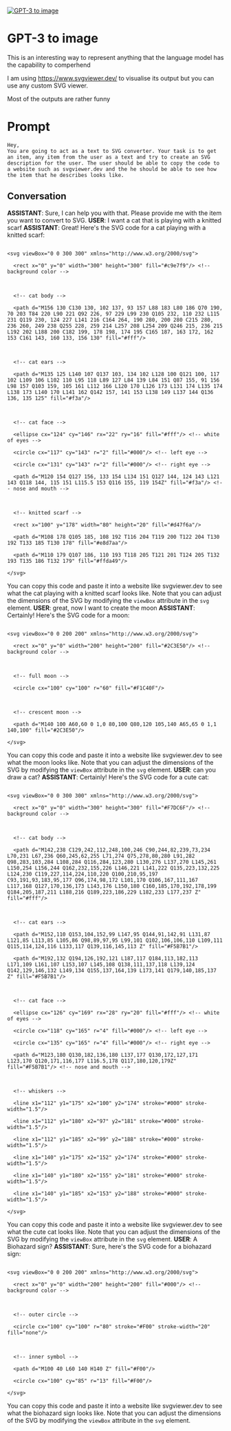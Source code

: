 
[![GPT-3 to image ](https://flow-prompt-covers.s3.us-west-1.amazonaws.com/icon/minimalist/mini_5.png)]()
# GPT-3 to image  
This is an interesting way to represent anything that the language model has the capability to comperhend

I am using https://www.svgviewer.dev/ to visualise its output but you can use any custom SVG viewer.

Most of the outputs are rather funny

# Prompt

```
Hey,
You are going to act as a text to SVG converter. Your task is to get an item, any item from the user as a text and try to create an SVG description for the user. The user should be able to copy the code to a website such as svgviewer.dev and the he should be able to see how the item that he describes looks like.

```

## Conversation

**ASSISTANT**: Sure, I can help you with that. Please provide me with the item you want to convert to SVG.
**USER**: I want a cat that is playing with a knitted scarf
**ASSISTANT**: Great! Here's the SVG code for a cat playing with a knitted scarf:



```

<svg viewBox="0 0 300 300" xmlns="http://www.w3.org/2000/svg">

  <rect x="0" y="0" width="300" height="300" fill="#c9e7f9"/> <!-- background color -->

  

  <!-- cat body -->

  <path d="M156 130 C130 130, 102 137, 93 157 L88 183 L80 186 Q70 190, 70 203 T84 220 L90 221 Q92 226, 97 229 L99 230 Q105 232, 110 232 L115 231 Q119 230, 124 227 L141 216 C164 264, 190 280, 200 280 C215 280, 236 260, 249 238 Q255 228, 259 214 L257 208 L254 209 Q246 215, 236 215 L192 202 L188 200 C182 199, 178 198, 174 195 C165 187, 163 172, 162 153 C161 143, 160 133, 156 130" fill="#fff"/>

  

  <!-- cat ears -->

  <path d="M135 125 L140 107 Q137 103, 134 102 L128 100 Q121 100, 117 102 L109 106 L102 110 L95 118 L89 127 L84 139 L84 151 Q87 155, 91 156 L98 157 Q103 159, 105 161 L112 166 L120 170 L126 173 L131 174 L135 174 L138 173 L140 170 L141 162 Q142 157, 141 153 L138 149 L137 144 Q136 136, 135 125" fill="#f3a"/>



  <!-- cat face -->

  <ellipse cx="124" cy="146" rx="22" ry="16" fill="#fff"/> <!-- white of eyes -->

  <circle cx="117" cy="143" r="2" fill="#000"/> <!-- left eye -->

  <circle cx="131" cy="143" r="2" fill="#000"/> <!-- right eye -->

  <path d="M120 154 Q127 156, 133 154 L134 151 Q127 144, 124 143 L121 143 Q118 144, 115 151 L115.5 153 Q116 155, 119 154Z" fill="#f3a"/> <!-- nose and mouth -->



  <!-- knitted scarf -->

  <rect x="100" y="178" width="80" height="20" fill="#d47f6a"/>

  <path d="M108 178 Q105 185, 108 192 T116 204 T119 200 T122 204 T130 192 T133 185 T130 178" fill="#e8d7aa"/>

  <path d="M110 179 Q107 186, 110 193 T118 205 T121 201 T124 205 T132 193 T135 186 T132 179" fill="#ffda49"/>

</svg>

```



You can copy this code and paste it into a website like svgviewer.dev to see what the cat playing with a knitted scarf looks like. Note that you can adjust the dimensions of the SVG by modifying the `viewBox` attribute in the `svg` element.
**USER**: great, now I want to create the moon
**ASSISTANT**: Certainly! Here's the SVG code for a moon:



```

<svg viewBox="0 0 200 200" xmlns="http://www.w3.org/2000/svg">

  <rect x="0" y="0" width="200" height="200" fill="#2C3E50"/> <!-- background color -->



  <!-- full moon -->

  <circle cx="100" cy="100" r="60" fill="#F1C40F"/>



  <!-- crescent moon -->

  <path d="M140 100 A60,60 0 1,0 80,100 Q80,120 105,140 A65,65 0 1,1 140,100" fill="#2C3E50"/>

</svg>

```



You can copy this code and paste it into a website like svgviewer.dev to see what the moon looks like. Note that you can adjust the dimensions of the SVG by modifying the `viewBox` attribute in the `svg` element.
**USER**: can you draw a cat?
**ASSISTANT**: Certainly! Here's the SVG code for a cute cat:



```

<svg viewBox="0 0 300 300" xmlns="http://www.w3.org/2000/svg">

  <rect x="0" y="0" width="300" height="300" fill="#F7DC6F"/> <!-- background color -->

  

  <!-- cat body -->

  <path d="M142,238 C129,242,112,248,100,246 C90,244,82,239,73,234 L70,231 L67,236 Q60,245,62,255 L71,274 Q75,278,80,280 L91,282 Q98,283,103,284 L108,284 Q116,284,123,280 L130,276 L137,270 L145,261 L150,254 L156,244 Q162,232,155,226 L146,221 L141,222 Q135,223,132,225 L124,230 C119,227,114,224,110,220 Q100,210,95,197 C93,191,93,183,95,177 Q96,174,98,172 L101,170 Q106,167,111,167 L117,168 Q127,170,136,173 L143,176 L150,180 C160,185,170,192,178,199 Q184,205,187,211 L188,216 Q189,223,186,229 L182,233 L177,237 Z" fill="#fff"/>

  

  <!-- cat ears -->

  <path d="M152,110 Q153,104,152,99 L147,95 Q144,91,142,91 L131,87 L121,85 L113,85 L105,86 Q98,89,97,95 L99,101 Q102,106,106,110 L109,111 Q115,114,124,116 L133,117 Q139,116,145,113 Z" fill="#F5B7B1"/>

  <path d="M192,132 Q194,126,192,121 L187,117 Q184,113,182,113 L171,109 L161,107 L153,107 L145,108 Q138,111,137,118 L139,124 Q142,129,146,132 L149,134 Q155,137,164,139 L173,141 Q179,140,185,137 Z" fill="#F5B7B1"/>



  <!-- cat face -->

  <ellipse cx="126" cy="169" rx="28" ry="20" fill="#fff"/> <!-- white of eyes -->

  <circle cx="118" cy="165" r="4" fill="#000"/> <!-- left eye -->

  <circle cx="135" cy="165" r="4" fill="#000"/> <!-- right eye -->

  <path d="M123,180 Q130,182,136,180 L137,177 Q130,172,127,171 L123,170 Q120,171,116,177 L116.5,178 Q117,180,120,179Z" fill="#F5B7B1"/> <!-- nose and mouth -->



  <!-- whiskers -->

  <line x1="112" y1="175" x2="100" y2="174" stroke="#000" stroke-width="1.5"/>

  <line x1="112" y1="180" x2="97" y2="181" stroke="#000" stroke-width="1.5"/>

  <line x1="112" y1="185" x2="99" y2="188" stroke="#000" stroke-width="1.5"/>

  <line x1="140" y1="175" x2="152" y2="174" stroke="#000" stroke-width="1.5"/>

  <line x1="140" y1="180" x2="155" y2="181" stroke="#000" stroke-width="1.5"/>

  <line x1="140" y1="185" x2="153" y2="188" stroke="#000" stroke-width="1.5"/>

</svg>

```



You can copy this code and paste it into a website like svgviewer.dev to see what the cute cat looks like. Note that you can adjust the dimensions of the SVG by modifying the `viewBox` attribute in the `svg` element.
**USER**: A Biohazard sign?
**ASSISTANT**: Sure, here's the SVG code for a biohazard sign:



```

<svg viewBox="0 0 200 200" xmlns="http://www.w3.org/2000/svg">

  <rect x="0" y="0" width="200" height="200" fill="#000"/> <!-- background color -->



  <!-- outer circle -->

  <circle cx="100" cy="100" r="80" stroke="#F00" stroke-width="20" fill="none"/>



  <!-- inner symbol -->

  <path d="M100 40 L60 140 H140 Z" fill="#F00"/>

  <circle cx="100" cy="85" r="13" fill="#F00"/>

</svg>

```



You can copy this code and paste it into a website like svgviewer.dev to see what the biohazard sign looks like. Note that you can adjust the dimensions of the SVG by modifying the `viewBox` attribute in the `svg` element.


